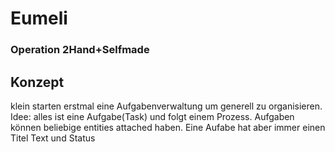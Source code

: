 # Eumeli 
### Operation 2Hand+Selfmade

## Konzept
klein starten erstmal eine Aufgabenverwaltung um generell zu organisieren.
Idee: alles ist eine Aufgabe(Task) und folgt einem Prozess. Aufgaben können beliebige entities attached haben.
Eine Aufabe hat aber immer einen Titel Text und Status
